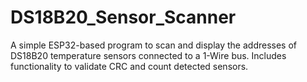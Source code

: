 # DS18B20_Sensor_Scanner
A simple ESP32-based program to scan and display the addresses of DS18B20 temperature sensors connected to a 1-Wire bus. Includes functionality to validate CRC and count detected sensors.
